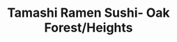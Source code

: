 ---
layout: place
title: "Tamashi Ramen Sushi- Oak Forest/Heights"
permalink: /texas/houston/tamashi-ramen-sushi-oak-forest-heights.html
stateAbbr: TX
stateName: Texas
cityName: Houston
seo:
  name: "Tamashi Ramen Sushi- Oak Forest/Heights"
  type: Restaurant
  links: null
description: "Tamashi Ramen Sushi- Oak Forest/Heights serves delicious sushi in Houston, Texas. Try fresh Japanese dishes for a great dining experience. "
place_id: ChIJ5wdW5NvHQIYRS2bA8406bow
photos:
  - name: >-
      places/ChIJ5wdW5NvHQIYRS2bA8406bow/photos/AeeoHcLkPa-OWlJBD-0YUhWpG24pg9qwnuUo-GljSWDr0cZsFNtkQ-yUuqoK3067JMQPutX-EqfhBsna9q39eopmjdfm35RKl9bj50nEN9Luhp9X2L843nuDHzBlf6mr4wZdlRqco07rqlH_hIwNEq89VP3b4Luv8np90dXdio1ldpYH_D583ZNHBHk0KVaK1_L9Y53rPjtYlUoZzDAQ6eW_DjeeZokr_PAR7Llw8zRxBlaFP3fcjmACaN1IKAaJOaSUGf8QxPtWppg8rnIkW3LKG_6xhoiSdV_9kFyVNenrWdvCVvxnhPunVHNAboyrx4HTGDvIwFjB1zzO67LzpqOHt4py1lqDr4li_mLlR2KLu1APX4D_5K5zeIyokMzxDZl7BG1_zsQs5tfYG6eq1AZxXgLg8_1LfDFnAOYNhEg6sLjCEFs
    widthPx: 3096
    heightPx: 4128
    authorAttributions:
      - displayName: lenny aw11
        uri: https://maps.google.com/maps/contrib/114576887252100284797
        photoUri: >-
          https://lh3.googleusercontent.com/a-/ALV-UjX-F8Apm0h2BN84PxoNn0son9FwEqkDyw3Wv1Pgl31f4Ds4JTEI=s100-p-k-no-mo
    flagContentUri: >-
      https://www.google.com/local/imagery/report/?cb_client=maps_api_places.places_api&image_key=!1e10!2sCIHM0ogKEICAgIChueahnwE&hl=en-US
    googleMapsUri: >-
      https://www.google.com/maps/place//data=!3m4!1e2!3m2!1sCIHM0ogKEICAgIChueahnwE!2e10!4m2!3m1!1s0x8640c7dbe45607e7:0x8c6e3a8df3c0664b
  - name: >-
      places/ChIJ5wdW5NvHQIYRS2bA8406bow/photos/AeeoHcJqK06hfc-bpoq5UXi9heA8W6NEzqPcYSLZHeqF-Kj4Yb3l---eBGfZr4h8HnEgtvsqBV17CJB3oQI-EixFSrhwC9MTUcZnEwg-_rlpSWbpTUKwPVTAnc2KiyM20Pgj754PtYhWMW4vnhhG2TCkdYUtHu5zUqmXtqNPEg7YAAKCT32Y-1Qa72hiqFQDkSl8ptM2uMDONCsNAbitOihTdWxNW42FnErKRRpwUtiIzGzrKPwCBd5TkDu6Efrbn4X39Gahrww7Dqg4O1U_MnPHu8tHfNu_5-xovvi6FunHkkQ3e65kJT6i8ucwUDlNpkLJALAUzzFyJJBV_ZKVzsao_VJ3Es1oaZLWtf5TEvousiSpnHQVakLn0CHiBlKvraBdF0ecedPm215TGFYcrrVV0FjB-rN0HaC_yXguY5juN_Q3Og
    widthPx: 4032
    heightPx: 3024
    authorAttributions:
      - displayName: Gregston Chu
        uri: https://maps.google.com/maps/contrib/103003656728421793416
        photoUri: >-
          https://lh3.googleusercontent.com/a-/ALV-UjVJGTM1tBipP0HeOgn0BkTLazdPhkiH6Ct2fW5IRGms-MqIKqoncg=s100-p-k-no-mo
    flagContentUri: >-
      https://www.google.com/local/imagery/report/?cb_client=maps_api_places.places_api&image_key=!1e10!2sCIHM0ogKEICAgID6-dawIA&hl=en-US
    googleMapsUri: >-
      https://www.google.com/maps/place//data=!3m4!1e2!3m2!1sCIHM0ogKEICAgID6-dawIA!2e10!4m2!3m1!1s0x8640c7dbe45607e7:0x8c6e3a8df3c0664b
  - name: >-
      places/ChIJ5wdW5NvHQIYRS2bA8406bow/photos/AeeoHcL7PPlLp3xHi8iz4CouslUIQ5lnCqk-5_VknufFlCxW9mPkCvGKRIWRjZDPT17j-4Sbp0pywmun3CcZaL3CwvXuS-1Xddj3zHs08x1uSOCZ1gcWVmkGDY2arOQxvxN_13xyYwMzd-WJxNLa7XaXd5vmdbrO87C5r3LBszhggEltP1-onWNJxxMAz1nx_Cljj2YwGg49mb8vW1WpTQfsXevCDiDorUz39Zz4OlONuf-vwejv-WQZd3uzJH_EkZlTet5N2dSKB81imTBVynV8B70gkSJn8OqFKGpKsY75GD2X1lff6VPRPfa4HMo85PKwtGQKEV607Ch-N5S8M-iPRkrvsrqwpVGjWRaG4T-FlSw4F0bsOqiT4Ys7rUU6fgfPsNzbOqfiMgYnkGRlXEc0TRT6t5orXAIj2IV8XPuGkHDO6BM
    widthPx: 3600
    heightPx: 4800
    authorAttributions:
      - displayName: Caroline Hallmark
        uri: https://maps.google.com/maps/contrib/109527182909051061024
        photoUri: >-
          https://lh3.googleusercontent.com/a-/ALV-UjWbLGRzcOsjkOpVSn0U-xpn68NT_AcRR8NKSPU2AwtopTWxuZTYoA=s100-p-k-no-mo
    flagContentUri: >-
      https://www.google.com/local/imagery/report/?cb_client=maps_api_places.places_api&image_key=!1e10!2sCIHM0ogKEICAgMCIipbE0gE&hl=en-US
    googleMapsUri: >-
      https://www.google.com/maps/place//data=!3m4!1e2!3m2!1sCIHM0ogKEICAgMCIipbE0gE!2e10!4m2!3m1!1s0x8640c7dbe45607e7:0x8c6e3a8df3c0664b
  - name: >-
      places/ChIJ5wdW5NvHQIYRS2bA8406bow/photos/AeeoHcJ3lX9ic1LwcRZ8zHtsSWY7hpczBun7Mdv_T9nVrsUzMXKPgD0VlyPXEnhb5MlJ2r93F3z0JHl7MT6iy9BkL1MliOEpzrXLnT9-QVZLybusr1vEJioNvE-e1rQkQstkpJFzdHgX_MNlOBxb3dg0uSnZbuNnYegMruJZXxUA7IIlWehQM_l-u5X8sBsqF0RuMcXXRiGAS-m5BmAE4nzHA3N10GIk0szXwUMx4sGj7BbQJM-O7wEeAGqTcbsoYlt0IDiluYwzFhPQq297QKdwCujovb3wrbAXCJO4hwuGpW-gFIDV3g3xH4G7neYsPgAxmfMApOJw2OFKkpucFPNk5kSYAl9NxpLN-tmXHskXsmkTNMQHjm9nivmXC1VVEo6am8nH8fvxFdFJFxZwktB-1kegQ3O7dXaAUCEtyfmBfu4
    widthPx: 4000
    heightPx: 2252
    authorAttributions:
      - displayName: Katie M
        uri: https://maps.google.com/maps/contrib/101134179610313128287
        photoUri: >-
          https://lh3.googleusercontent.com/a-/ALV-UjW9SR8ycft5303zM9973wYvgGNrhXXdT7lNj1ZeIALiQ_wUyZTF1g=s100-p-k-no-mo
    flagContentUri: >-
      https://www.google.com/local/imagery/report/?cb_client=maps_api_places.places_api&image_key=!1e10!2sCIHM0ogKEICAgIDblbPIdA&hl=en-US
    googleMapsUri: >-
      https://www.google.com/maps/place//data=!3m4!1e2!3m2!1sCIHM0ogKEICAgIDblbPIdA!2e10!4m2!3m1!1s0x8640c7dbe45607e7:0x8c6e3a8df3c0664b
  - name: >-
      places/ChIJ5wdW5NvHQIYRS2bA8406bow/photos/AeeoHcKFU3Sbc6noVeTDoVfAmMf9EiVNxCvJrAnYcJmSFe-V41GE-mhjBjLq5Q_buCVC04A06zrF-qDrhOdnwiU-SoVUGhEpqIcZQkP7Axszz1hPmbaI-HpIyGV1I5jjFB-Oc1sAPEl6ye_jpaAepvYSsQIzigf6dZSJ7M2DnZHHkBfJfcZ_YJENOLsSXJm9ElEcmP1oqsScxIfgab8EavB9TwPfGdLw1OQIjRkCB8IGXwFodhBoa9ToGDyJ8g_sGFwQL219vo8iP5lz1D_6ZAOBIc2We67l6_bwYL1i1VC4eKc5Ge9Pq2WAQs1jZabetdlBjdl9Ks1m5-EVu33L-LvgTdF_-VBWp6CN9rT-a-W0ZSQuO113wcX_xH5u1Qta81l855MsMX6D8jqmcfEgKH9rdewYbuzB97khNeIsH_iy6SOfdAk
    widthPx: 3024
    heightPx: 4032
    authorAttributions:
      - displayName: Caroline Hallmark
        uri: https://maps.google.com/maps/contrib/109527182909051061024
        photoUri: >-
          https://lh3.googleusercontent.com/a-/ALV-UjWbLGRzcOsjkOpVSn0U-xpn68NT_AcRR8NKSPU2AwtopTWxuZTYoA=s100-p-k-no-mo
    flagContentUri: >-
      https://www.google.com/local/imagery/report/?cb_client=maps_api_places.places_api&image_key=!1e10!2sCIHM0ogKEICAgMCIipbEsgE&hl=en-US
    googleMapsUri: >-
      https://www.google.com/maps/place//data=!3m4!1e2!3m2!1sCIHM0ogKEICAgMCIipbEsgE!2e10!4m2!3m1!1s0x8640c7dbe45607e7:0x8c6e3a8df3c0664b
  - name: >-
      places/ChIJ5wdW5NvHQIYRS2bA8406bow/photos/AeeoHcJwdDs7jIpvJe6vUdpyrTJAKUG2Yd6bwEBDFVNwutULoGcKZmz9XU-2YYMLfWK_qiylPv6GKwnF1yd1zf1p3g8tXF_0kijcHQZlIS6JmA08FqL5i3R1lOKI_clvFD2Gw3QdCPuWIJSqTgVBYLU6ycgHq5j1VtRBnPi03GZv2krA1AwUUvrql8hhZCnhnaXYCzRRaZyoLZD2JB-xI3lBywdshmqlKkRmFjhVut5uVi0LSjVjDGFhHYiRVlRxSetBz8p8XN5EnGIs78S2ASA-gM4fF9Gg2pmBZeYnpELmjo2uw0olHYCsPbAkmXQJPjZxTHchn3XZTDgPTw5DjfW5HFA6XeKEmiuripUhkc9mLGbKgCSSnG6qA5xwMT8-FrgLNyUc6Y68qZvR-hfVncUeyJp3ri3IgJnS-PXR86u_2zg
    widthPx: 4032
    heightPx: 2268
    authorAttributions:
      - displayName: Cat G
        uri: https://maps.google.com/maps/contrib/115375061156031518106
        photoUri: >-
          https://lh3.googleusercontent.com/a-/ALV-UjUr8ieFjwyQZtv5wgr66E179O862EviGcoj0qYbJbL_G4_qZOG6=s100-p-k-no-mo
    flagContentUri: >-
      https://www.google.com/local/imagery/report/?cb_client=maps_api_places.places_api&image_key=!1e10!2sCIHM0ogKEICAgIDx9qfuaQ&hl=en-US
    googleMapsUri: >-
      https://www.google.com/maps/place//data=!3m4!1e2!3m2!1sCIHM0ogKEICAgIDx9qfuaQ!2e10!4m2!3m1!1s0x8640c7dbe45607e7:0x8c6e3a8df3c0664b
  - name: >-
      places/ChIJ5wdW5NvHQIYRS2bA8406bow/photos/AeeoHcI9tbpNqGre23zOc8wg79BXD2Uplk3kxOwMKBVNUN2FZ0rjRFBfadcX3a6wEDfBte5dsH28qaiSeLHODwt49jSikVqR9c71DWR5aHUYYva0Oipkf8fJvQjHSE2nn_qswfoYS7KOZujND3yhPRfjEX7n70CZSujb4KUMUtagQ-Pli_mkohqAEWlsSn7Hoe96T9IdAH_fth6fSe22rzcm0gFg7pkgemajvXwAS0zTMvpQKdccJsa465BSf2I0EBCiE4_uybC1E-irgRB2gLqRxfsEq3-bBpQ7ZTE9D1jg3wwdsCW13CF_IXo5Y9TqeTBHbIrPllJi92mkBXYkzujguIBDaj7-Rk1iNYtiCjMOCatwYLX_pIaJ9WaNjfRiMrl322LKAawUjEgo8XuNzHAc5qnBCy3Pm41znuEYmKdJ3i3dPQ
    widthPx: 4000
    heightPx: 3000
    authorAttributions:
      - displayName: Rick
        uri: https://maps.google.com/maps/contrib/114473017616955385042
        photoUri: >-
          https://lh3.googleusercontent.com/a-/ALV-UjV9K_68C3n1Yy-gTO2WkQEd9m1MWfsguttoZpfp_Ww2PXIpVnmg=s100-p-k-no-mo
    flagContentUri: >-
      https://www.google.com/local/imagery/report/?cb_client=maps_api_places.places_api&image_key=!1e10!2sCIHM0ogKEICAgIDuk_PGDA&hl=en-US
    googleMapsUri: >-
      https://www.google.com/maps/place//data=!3m4!1e2!3m2!1sCIHM0ogKEICAgIDuk_PGDA!2e10!4m2!3m1!1s0x8640c7dbe45607e7:0x8c6e3a8df3c0664b
  - name: >-
      places/ChIJ5wdW5NvHQIYRS2bA8406bow/photos/AeeoHcLHcABiQXcrXWRnpGIyL6GEMpu-C8BsorR6xlYkOCrRloE0LymrmHPY3Dxveof5bws43zhcGdzEMZ8ucPwgvf2Y_wIGh5Kz3edvjrS9DbwIVlw__xWhGpxqzS869G_ngvoJvxpMSJSY0HwsJ3C0X_ZwX913Y59QZFExM4-UJ-ARaS9rbg5BKpQZayJeyPqG6yV_SiZUcJITRH-K01eHM-4ZeSgwv5lWU48pQ7y8094hpWH6ZsowYyXtNbee5HuMF9TgqJSuwXF9DbZl87cJ4HI5ekDiicG-DjlS2_2wFSG9KTOS_yXPF32DL6OUoLDPCe0fKKYUSFap_0dBNMcp1OXd4mOX6mfYG5yDbCeqMHy217lEiDppYjkh8w76YqE8JocE1TvtgZY8Cc5b1N1Jea3jQCNjho2pGpyZSw_d38bGyjU
    widthPx: 4160
    heightPx: 3120
    authorAttributions:
      - displayName: E. Stewart
        uri: https://maps.google.com/maps/contrib/105048544612946853015
        photoUri: >-
          https://lh3.googleusercontent.com/a-/ALV-UjU7SfeYVLsBZW3uGhv230FT7wJ0AGl-aQeXsS4z4ROH2Jzz_Y6iHw=s100-p-k-no-mo
    flagContentUri: >-
      https://www.google.com/local/imagery/report/?cb_client=maps_api_places.places_api&image_key=!1e10!2sCIHM0ogKEICAgIDqnbfC5AE&hl=en-US
    googleMapsUri: >-
      https://www.google.com/maps/place//data=!3m4!1e2!3m2!1sCIHM0ogKEICAgIDqnbfC5AE!2e10!4m2!3m1!1s0x8640c7dbe45607e7:0x8c6e3a8df3c0664b
  - name: >-
      places/ChIJ5wdW5NvHQIYRS2bA8406bow/photos/AeeoHcI8_Sj-HqM45uGwzia3EARKt9J_SBlm760ivr8H9d2_NJPcll4rwmNJITIrMyIMIpclS6Z3IIsPReym2WdErjLASwFZBd6j01fA9CVa81KWenHiI0fLOeRMZ7mLBCzbBSD3_6lu1H0AsXRMabJb_22EQ2H8rp1FM3ldUc_cE4jdO7wGuZXlGFOtT7wZlXvl9cDMwdi7tzHmk6CZPrRK3taxi1-jc57y5SN-gzxwhXuFwIaNcVwUbEmZ_JZLzdG9QWYoQy39KIpwsAEtwABWDbEFL-4XlFyeSgx5sCl5hddasVqrzZIcBV7-CkljstqjDQE2SmmNncomlwMm-9Po6Z9gDelxft2EktfiRH7jhgx6kYfUXTgTaNPFu33ZM6n6vnMni_hlmvGfYCbAUSxCQNPg9arT7QiWq_kVpQ
    widthPx: 4000
    heightPx: 3000
    authorAttributions:
      - displayName: Rick
        uri: https://maps.google.com/maps/contrib/114473017616955385042
        photoUri: >-
          https://lh3.googleusercontent.com/a-/ALV-UjV9K_68C3n1Yy-gTO2WkQEd9m1MWfsguttoZpfp_Ww2PXIpVnmg=s100-p-k-no-mo
    flagContentUri: >-
      https://www.google.com/local/imagery/report/?cb_client=maps_api_places.places_api&image_key=!1e10!2sCIHM0ogKEICAgIDuk6OyzAE&hl=en-US
    googleMapsUri: >-
      https://www.google.com/maps/place//data=!3m4!1e2!3m2!1sCIHM0ogKEICAgIDuk6OyzAE!2e10!4m2!3m1!1s0x8640c7dbe45607e7:0x8c6e3a8df3c0664b
  - name: >-
      places/ChIJ5wdW5NvHQIYRS2bA8406bow/photos/AeeoHcJJHvBgOR7Y0QG4gVtMsOEVd15M9HpnpmccB9rdr6vSW9LYEanPP8BDigPxOuAsHynW0xZh7dhEQrqxIwRYJ4GRN0APuyqlQYA3JXvNCzH1sp98HP5A_291OeO9oBnIh0zXjpjP-J3NBH97RudPm9xQZ-JqMFjt6ML-9TNAMBpbNe3Gw3K5h7e9K856oe-VS_e0ccH15Db2Qa8RTPFGePeFfGvrPJOhxjhLkG0Sb1CTmbBxkkQIfDCWIFSYYzL0HRqllAJc-zzXzixI8rd1SSlbx-dXyunKivhkL0HtYQtCAA6SW6yUji-ESR0ZXe-GAJjBHCpHhZ7FCJe4hP3NVtnnfec8IP_SL5wAeRkdcAEyJ55_PbxucfDfnnJ9eQAJ_NM9bi60mVnvKfrKNX8pD3KGQE0yK4WdakwlNykGBho9eQ
    widthPx: 1170
    heightPx: 634
    authorAttributions:
      - displayName: Berenice Castro
        uri: https://maps.google.com/maps/contrib/118141360856573135175
        photoUri: >-
          https://lh3.googleusercontent.com/a-/ALV-UjV4U98U6ewZjgKksGc8EPMA5Sa3cN6NeZY390yXAVYrV3hAmwg=s100-p-k-no-mo
    flagContentUri: >-
      https://www.google.com/local/imagery/report/?cb_client=maps_api_places.places_api&image_key=!1e10!2sCIHM0ogKEICAgMCg-NjKHQ&hl=en-US
    googleMapsUri: >-
      https://www.google.com/maps/place//data=!3m4!1e2!3m2!1sCIHM0ogKEICAgMCg-NjKHQ!2e10!4m2!3m1!1s0x8640c7dbe45607e7:0x8c6e3a8df3c0664b
address: 1214 W 43rd St Ste 500, Houston, TX 77018, USA
street: 1214 W 43rd St Ste 500
city: Houston
state: TX
zip: '77018'
country: USA
neighborhood: Central Northwest
latitude: '29.829224'
longitude: '-95.430819'
accessibility_options:
  wheelchairAccessibleParking: true
  wheelchairAccessibleEntrance: true
  wheelchairAccessibleRestroom: true
  wheelchairAccessibleSeating: true
business_status: OPERATIONAL
name: Tamashi Ramen Sushi- Oak Forest/Heights
google_maps_links:
  directionsUri: >-
    https://www.google.com/maps/dir//''/data=!4m7!4m6!1m1!4e2!1m2!1m1!1s0x8640c7dbe45607e7:0x8c6e3a8df3c0664b!3e0
  placeUri: https://maps.google.com/?cid=10119089794102355531
  writeAReviewUri: >-
    https://www.google.com/maps/place//data=!4m3!3m2!1s0x8640c7dbe45607e7:0x8c6e3a8df3c0664b!12e1
  reviewsUri: >-
    https://www.google.com/maps/place//data=!4m4!3m3!1s0x8640c7dbe45607e7:0x8c6e3a8df3c0664b!9m1!1b1
  photosUri: >-
    https://www.google.com/maps/place//data=!4m3!3m2!1s0x8640c7dbe45607e7:0x8c6e3a8df3c0664b!10e5
primary_type: Japanese Restaurant
opening_hours:
  regular: null
  current: null
secondary_opening_hours:
  regular:
    weekdayDescriptions: null
    type: null
  current:
    weekdayDescriptions: null
    type: null
phone: null
price_level: null
price_range: null
rating: null
rating_count: 0
website: null
reviews: null
parking_options: null
payment_options: null
allow_dogs: null
curbside_pickup: null
delivery: null
dine_in: null
good_for_children: null
good_for_groups: null
good_for_sports: null
live_music: null
menu_for_children: null
outdoor_seating: null
reservable: null
restroom: null
serves_beer: null
serves_breakfast: null
serves_brunch: null
serves_cocktails: null
serves_coffee: null
serves_dinner: null
serves_dessert: null
serves_lunch: null
serves_vegetarian_food: null
serves_wine: null
takeout: null
summary: null

---